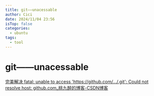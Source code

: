 ```yaml
---
title: git——unacessable
author: Cici
date: 2024/11/04 23:56
isTop: false
categories:
  - ubuntu
tags:
  - tool
---
```


# git——unacessable

[完美解决 fatal: unable to access 'https://github.com/.../.git': Could not resolve host: github.com\_桃九醉的博客-CSDN博客](https://blog.csdn.net/qq_38415505/article/details/83687207)